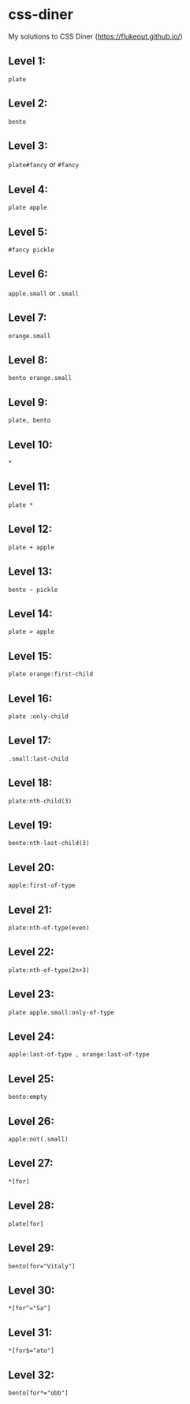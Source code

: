 # css-diner
My solutions to CSS Diner (https://flukeout.github.io/)

## Level 1:
`plate`

## Level 2:
`bento`

## Level 3:
`plate#fancy` or `#fancy`

## Level 4:
`plate apple`

## Level 5:
`#fancy pickle`

## Level 6:
`apple.small` or `.small`

## Level 7:
`orange.small`

## Level 8:
`bento orange.small`

## Level 9:
`plate, bento`

## Level 10:
`*`

## Level 11:
`plate *`

## Level 12:
`plate + apple`

## Level 13:
`bento ~ pickle`

## Level 14:
`plate > apple`

## Level 15:
`plate orange:first-child`

## Level 16:
`plate :only-child`

## Level 17:
`.small:last-child`

## Level 18:
`plate:nth-child(3)`

## Level 19:
`bento:nth-last-child(3)`

## Level 20:
`apple:first-of-type`

## Level 21:
`plate:nth-of-type(even)`

## Level 22:
`plate:nth-of-type(2n+3)`

## Level 23:
`plate apple.small:only-of-type`

## Level 24:
`apple:last-of-type , orange:last-of-type`

## Level 25:
`bento:empty`

## Level 26:
`apple:not(.small)`

## Level 27:
`*[for]`

## Level 28:
`plate[for]`

## Level 29:
`bento[for="Vitaly"]`

## Level 30:
`*[for^="Sa"]`

## Level 31:
`*[for$="ato"]`

## Level 32:
`bento[for*="obb"]`
